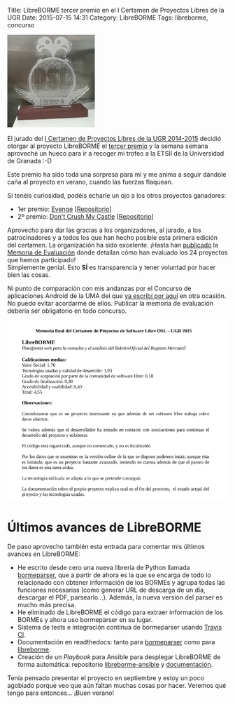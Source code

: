 Title: LibreBORME tercer premio en el I Certamen de Proyectos Libres de la UGR
Date: 2015-07-15 14:31
Category: LibreBORME
Tags: libreborme, concurso

<a href="/img/libreborme/trofeo_oslugr.gif"><img src="/img/libreborme/thumbnails/200x_/trofeo_oslugr.gif"/></a>

El jurado del [I Certamen de Proyectos Libres de la UGR 2014-2015](http://osl.ugr.es/2014/09/26/premios-a-proyectos-libres-de-la-ugr/) decidió otorgar al proyecto LibreBORME el [tercer premio](http://osl.ugr.es/2015/06/17/ganadores-del-certamen-de-proyectos-libres-de-la-ugr-2014-2015/) y la semana semana aproveché un hueco para ir a recoger mi trofeo a la ETSII de la Universidad de Granada :-D

Este premio ha sido toda una sorpresa para mí y me anima a seguir dándole caña al proyecto en verano, cuando las fuerzas flaquean.

Si tenéis curiosidad, podéis echarle un ojo a los otros proyectos ganadores:

- 1er premio: [Evenge](http://evenge.github.io/) \[[Repositorio](https://github.com/evenge/EVENGE)\]
- 2º premio: [Don't Crush My Castle](http://demiurgosoft.github.io/dont-crush-my-castle/) \[[Repositorio](https://github.com/demiurgosoft/dont-crush-my-castle)\]

Aprovecho para dar las gracias a los organizadores, al jurado, a los patrocinadores y a todos los que han hecho posible esta primera edición del certamen. La organización ha sido excelente. ¡Hasta han [publicado](https://twitter.com/OSLUGR/status/610496501329096704) la [Memoria de Evaluación](https://drive.google.com/file/d/0B8DW9UWKXYAocjMtRWtpQ2x1eUE/view) donde detallan cómo han evaluado los 24 proyectos que hemos participado!  
Simplemente genial. Esto **SÍ** es transparencia y tener voluntad por hacer bien las cosas.

Ni punto de comparación con mis andanzas por el Concurso de aplicaciones Android de la UMA del que [ya escribí por aquí](/blog/2015/01/tongo-en-el-concurso-android-de-la-uma/) en otra ocasión. No puedo evitar acordarme de ellos. Publicar la memoria de evaluación debería ser obligatorio en todo concurso.

<a href="/img/libreborme/evaluacion_libreborme_oslugr.png"><img src="/img/libreborme/thumbnails/750x_/evaluacion_libreborme_oslugr.png" /></a>

# Últimos avances de LibreBORME

De paso aprovecho también esta entrada para comentar mis últimos avances en LibreBORME:

- He escrito desde cero una nueva librería de Python llamada [bormeparser](https://github.com/PabloCastellano/bormeparser), que a partir de ahora es la que se encarga de todo lo relacionado con obtener información de los BORMEs y agrupa todas las funciones necesarias (como generar URL de descarga de un día, descargar el PDF, parsearlo...). Además, la nueva versión del parser es mucho más precisa.
- He eliminado de LibreBORME el código para extraer información de los BORMEs y ahora uso bormeparser en su lugar.
- Sistema de tests e integración continua de bormeparser usando [Travis CI](https://travis-ci.org/PabloCastellano/bormeparser/).
- Documentación en readthedocs: tanto para [bormeparser](http://bormeparser.readthedocs.org/) como para [libreborme](http://libreborme.readthedocs.org/).
- Creación de un *Playbook* para Ansible para desplegar LibreBORME de forma automática: repositorio [libreborme-ansible](https://github.com/PabloCastellano/libreborme-ansible) y [documentación](http://libreborme.readthedocs.org/es/latest/install_production_automated/).

Tenía pensado presentar el proyecto en septiembre y estoy un poco agobiado porque veo que aún faltan muchas cosas por hacer. Veremos qué tengo para entonces... ¡Buen verano!
